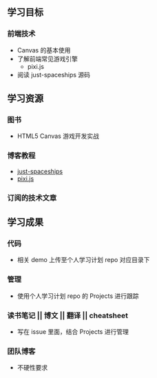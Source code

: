 ## 学习目标

### 前端技术
- Canvas 的基本使用
- 了解前端常见游戏引擎
  - pixi.js
- 阅读 just-spaceships 源码

## 学习资源

### 图书
- HTML5 Canvas 游戏开发实战

### 博客教程
- [just-spaceships](https://hacks.mozilla.org/2012/03/developing-a-simple-html5-space-shooter/)
- [pixi.js](http://www.pixijs.com/)

### 订阅的技术文章

## 学习成果

### 代码
- 相关 demo 上传至个人学习计划 repo 对应目录下

### 管理
- 使用个人学习计划 repo 的 Projects 进行跟踪

### 读书笔记 || 博文 || 翻译 || cheatsheet
- 写在 issue 里面，结合 Projects 进行管理

### 团队博客
- 不硬性要求



